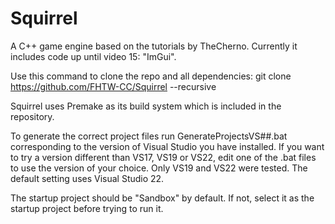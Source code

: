 # Squirrel

A C++ game engine based on the tutorials by TheCherno.
Currently it includes code up until video 15: "ImGui".

Use this command to clone the repo and all dependencies:
git clone https://github.com/FHTW-CC/Squirrel --recursive

Squirrel uses Premake as its build system which is included in the repository.

To generate the correct project files run GenerateProjectsVS##.bat corresponding to the version of Visual Studio you have installed.
If you want to try a version different than VS17, VS19 or VS22, edit one of the .bat files to use the version of your choice. 
Only VS19 and VS22 were tested.
The default setting uses Visual Studio 22.

The startup project should be "Sandbox" by default. If not, select it as the startup project before trying to run it.
